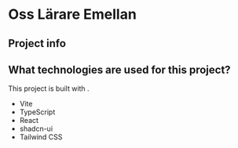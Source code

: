 # Oss Lärare Emellan

## Project info



## What technologies are used for this project?

This project is built with .

- Vite
- TypeScript
- React
- shadcn-ui
- Tailwind CSS

